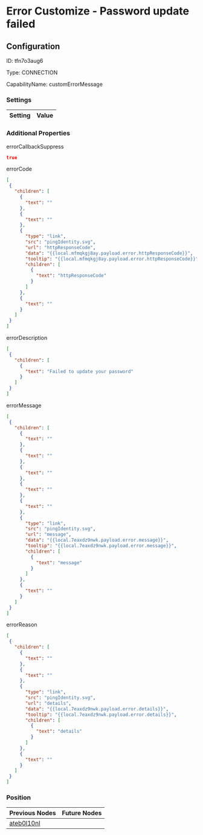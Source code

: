 # Error Customize - Password update failed
## Configuration
ID:  tfn7o3aug6

Type: CONNECTION 

CapabilityName: customErrorMessage

### Settings
| Setting | Value  |
| :------------------------ | ---------------------------------------- |
 




### Additional Properties
errorCallbackSuppress
 ```json 
true
```


errorCode
 ```json 
[
  {
    "children": [
      {
        "text": ""
      },
      {
        "text": ""
      },
      {
        "type": "link",
        "src": "pingIdentity.svg",
        "url": "httpResponseCode",
        "data": "{{local.mfmqkgj8ay.payload.error.httpResponseCode}}",
        "tooltip": "{{local.mfmqkgj8ay.payload.error.httpResponseCode}}",
        "children": [
          {
            "text": "httpResponseCode"
          }
        ]
      },
      {
        "text": ""
      }
    ]
  }
]
```


errorDescription
 ```json 
[
  {
    "children": [
      {
        "text": "Failed to update your password"
      }
    ]
  }
]
```


errorMessage
 ```json 
[
  {
    "children": [
      {
        "text": ""
      },
      {
        "text": ""
      },
      {
        "text": ""
      },
      {
        "text": ""
      },
      {
        "text": ""
      },
      {
        "type": "link",
        "src": "pingIdentity.svg",
        "url": "message",
        "data": "{{local.7eaxdz9nwk.payload.error.message}}",
        "tooltip": "{{local.7eaxdz9nwk.payload.error.message}}",
        "children": [
          {
            "text": "message"
          }
        ]
      },
      {
        "text": ""
      }
    ]
  }
]
```


errorReason
 ```json 
[
  {
    "children": [
      {
        "text": ""
      },
      {
        "text": ""
      },
      {
        "type": "link",
        "src": "pingIdentity.svg",
        "url": "details",
        "data": "{{local.7eaxdz9nwk.payload.error.details}}",
        "tooltip": "{{local.7eaxdz9nwk.payload.error.details}}",
        "children": [
          {
            "text": "details"
          }
        ]
      },
      {
        "text": ""
      }
    ]
  }
]
```




### Position
| Previous Nodes | Future Nodes |
| :------------- | ------------ |
| [ateb0l10nl](./ateb0l10nl.md) |  |